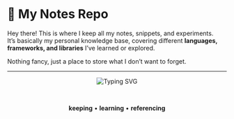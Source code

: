 # 📝 My Notes Repo

Hey there! This is where I keep all my notes, snippets, and experiments.  
It’s basically my personal knowledge base, covering different **languages, frameworks, and libraries** I’ve learned or explored.  

Nothing fancy, just a place to store what I don’t want to forget.

---

<div align="center">

![Typing SVG](https://readme-typing-svg.demolab.com?font=JetBrains+Mono&size=18&duration=4000&pause=800&color=58A6FF&center=true&vCenter=true&width=600&lines=Personal+Notes;All+Languages;Frameworks+%26+Libraries;A+place+to+keep+everything)

<br/>

**keeping** • **learning** • **referencing**

</div>
